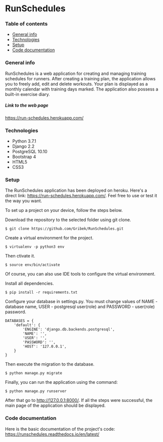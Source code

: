 # RunSchedules

### Table of contents
* [General info](#general-info)
* [Technologies](#technologies)
* [Setup](#setup)
* [Code documentation](#code-documentation)

### General info
RunSchedules is a web application for creating and managing training schedules for runners. After creating a training plan, the application allows you to freely add, edit and delete workouts. Your plan is displayed as a monthly calendar with training days marked. The application also possess a built-in exercise diary.

##### Link to the web page
https://run-schedules.herokuapp.com/

### Technologies
* Python 3.7.1
* Django 2.2
* PostgreSQL 10.10
* Bootstrap 4
* HTML5
* CSS3

### Setup
The RunSchedules application has been deployed on heroku. Here's a direct link: https://run-schedules.herokuapp.com/. Feel free to use or test it the way you want.


To set up a project on your device, follow the steps below.

Download the repository to the selected folder using git clone.
```
$ git clone https://github.com/Gribek/RunSchedules.git
```
Create a virtual environment for the project. 
```
$ virtualenv -p python3 env
```
Then ctivate it.
```
$ source env/bin/activate
```
Of course, you can also use IDE tools to configure the virtual environment.

Install all dependencies.
```
$ pip install -r requirements.txt
```
Configure your database in settings.py. You must change values of NAME - database name, USER - postgresql user(role) and PASSWORD - user(role) password.
```
DATABASES = {
    'default': {
        'ENGINE': 'django.db.backends.postgresql',
        'NAME': '',
        'USER': '',
        'PASSWORD': '',
        'HOST': '127.0.0.1',
    }
}
```
Then execute the migration to the database.
```
$ python manage.py migrate
```
Finally, you can run the application using the command:
```
$ python manage.py runserver
```
After that go to http://127.0.0.1:8000/. If all the steps were successful, the main page of the application should be displayed.


### Code documentation
Here is the basic documentation of the project's code:
https://runschedules.readthedocs.io/en/latest/



